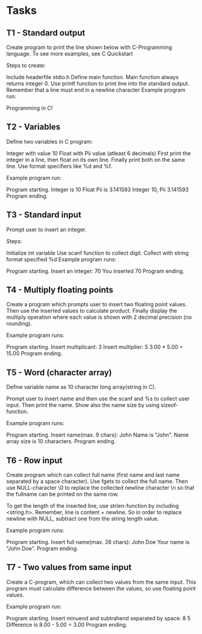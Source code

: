 # Tasks

## T1 - Standard output
Create program to print the line shown below with C-Programming language. To see more examples, see C Quickstart

Steps to create:

Include headerfile stdio.h
Define main function. Main function always returns integer 0.
Use printf function to print line into the standard output. Remember that a line must end in a newline character
Example program run:

Programming in C!

## T2 - Variables
Define two variables in C program:

Integer with value 10
Float with Pii value (atleast 6 decimals)
First print the integer in a line, then float on its own line. Finally print both on the same line. Use format specifiers like %d and %f.

Example program run:

Program starting.
Integer is 10
Float Pii is 3.141593
Integer 10, Pii 3.141593
Program ending.

## T3 - Standard input
Prompt user to insert an integer.

Steps:

Initialize int variable
Use scanf function to collect digit.
Collect with string format specified %d
Example program runs:

Program starting.
Insert an integer: 70
You inserted 70
Program ending.


## T4 - Multiply floating points
Create a program which prompts user to insert two floating point values. Then use the inserted values to calculate product. Finally display the multiply operation where each value is shown with 2 decimal precision (no rounding).

Example program runs:

Program starting.
Insert multiplicant: 3
Insert multiplier: 5
3.00 * 5.00 = 15.00
Program ending.


## T5 - Word (character array)
Define variable name as 10 character long array(string in C).

Prompt user to insert name and then use the scanf and %s to collect user input. Then print the name. Show also the name size by using sizeof-function.

Example program runs:

Program starting.
Insert name(max. 9 chars): John
Name is "John".
Name array size is 10 characters.
Program ending.


## T6 - Row input
Create program which can collect full name (first name and last name separated by a space character). Use fgets to collect the full name. Then use NULL-character \0 to replace the collected newline character \n so that the fullname can be printed on the same row.

To get the length of the inserted line, use strlen-function by including <string.h>. Remember, line is content + newline. So in order to replace newline with NULL, subtract one from the string length value.

Example program runs:

Program starting.
Insert full name(max. 28 chars): John Doe
Your name is "John Doe".
Program ending.


## T7 - Two values from same input
Create a C-program, which can collect two values from the same input. This program must calculate difference between the values, so use floating point values.

Example program run:

Program starting.
Insert minuend and subtrahend separated by space: 8 5
Difference is 8.00 - 5.00 = 3.00
Program ending.

